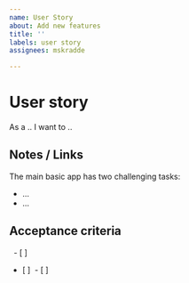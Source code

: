 ```yaml
---
name: User Story
about: Add new features
title: ''
labels: user story
assignees: mskradde

---
```


# User story 
As a .. I want to ..
## Notes / Links  
The main basic app has two challenging tasks: 
-  ...
-  ...

## Acceptance criteria
  - [ ] 
- [ ]
 - [ ] 
